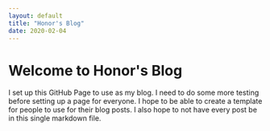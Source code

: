 ```yaml
---
layout: default
title: "Honor's Blog"
date: 2020-02-04
---
```


# Welcome to Honor's Blog
I set up this GitHub Page to use as my blog. I need to do some more testing before setting up a page for everyone. I hope to be able to create a template for people to use for their blog posts. I also hope to not have every post be in this single markdown file.

